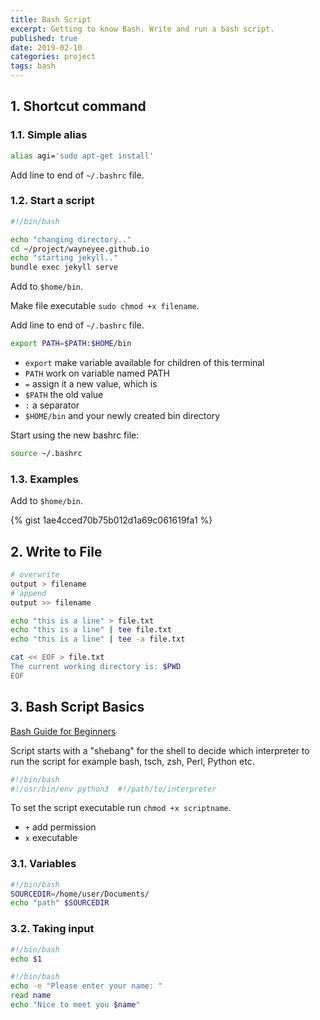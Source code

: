 ```yaml
---
title: Bash Script
excerpt: Getting to know Bash. Write and run a bash script.
published: true
date: 2019-02-10
categories: project
tags: bash
---
```


## 1. Shortcut command
### 1.1. Simple alias
``` bash
alias agi='sudo apt-get install'
```
Add line to end of `~/.bashrc` file.


### 1.2. Start a script
``` bash
#!/bin/bash

echo "changing directory.."
cd ~/project/wayneyee.github.io
echo "starting jekyll.."
bundle exec jekyll serve
```

Add to `$home/bin`.

Make file executable `sudo chmod +x filename`.

Add line to end of `~/.bashrc` file.
``` bash
export PATH=$PATH:$HOME/bin
```
- `export` make variable available for children of this terminal
- `PATH` work on variable named PATH
- `=` assign it a new value, which is
- `$PATH` the old value
- `:` a separator
- `$HOME/bin` and your newly created bin directory

Start using the new bashrc file:
``` bash
source ~/.bashrc
```

### 1.3. Examples
Add to `$home/bin`.

{% gist 1ae4cced70b75b012d1a69c061619fa1 %}



## 2. Write to File
``` bash
# overwrite
output > filename 
# append
output >> filename 
```

``` bash
echo "this is a line" > file.txt
echo "this is a line" | tee file.txt
echo "this is a line" | tee -a file.txt

cat << EOF > file.txt
The current working directory is: $PWD
EOF
```


## 3. Bash Script Basics
[Bash Guide for Beginners](http://tldp.org/LDP/Bash-Beginners-Guide/html/)

Script starts with a "shebang" for the shell to decide which interpreter to run the script for example bash, tsch, zsh, Perl, Python etc.
``` bash
#!/bin/bash
#!/usr/bin/env python3  #!/path/to/interpreter
```

To  set the script executable run `chmod +x scriptname`.
- `+` add permission
- `x` executable


### 3.1. Variables
``` bash
#!/bin/bash
SOURCEDIR=/home/user/Documents/
echo "path" $SOURCEDIR
```


### 3.2. Taking input
``` bash
#!/bin/bash
echo $1
```

``` bash
#!/bin/bash
echo -e "Please enter your name: "
read name
echo "Nice to meet you $name"
```